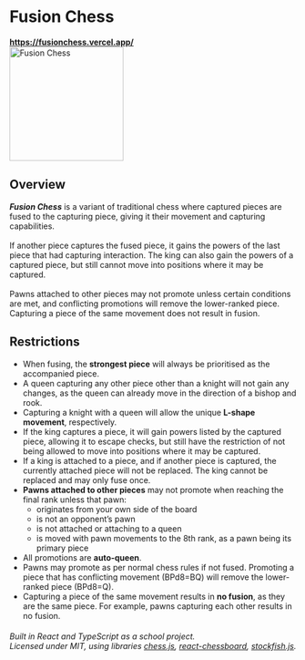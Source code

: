 # Fusion Chess
**https://fusionchess.vercel.app/** <br>
<img src="https://raw.githubusercontent.com/bubner/FusionChess/prod/public/fchess.png" alt="Fusion Chess" height="200"></img>

## Overview
***Fusion Chess*** is a variant of traditional chess where captured pieces are fused to the capturing piece, giving it their movement and capturing capabilities.<br><br>
If another piece captures the fused piece, it gains the powers of the last piece that had capturing interaction. The king can also gain the powers of a captured piece, but still cannot move into positions where it may be captured.<br><br>
Pawns attached to other pieces may not promote unless certain conditions are met, and conflicting promotions will remove the lower-ranked piece. Capturing a piece of the same movement does not result in fusion.

## Restrictions
- When fusing, the **strongest piece** will always be prioritised as the accompanied piece.
- A queen capturing any other piece other than a knight will not gain any changes, as the queen can already move in the direction of a bishop and rook.
- Capturing a knight with a queen will allow the unique **L-shape movement**, respectively.
- If the king captures a piece, it will gain powers listed by the captured piece, allowing it to escape checks, but still have the restriction of not being allowed to move into positions where it may be captured.
- If a king is attached to a piece, and if another piece is captured, the currently attached piece will not be replaced. The king cannot be replaced and may only fuse once.
- **Pawns attached to other pieces** may not promote when reaching the final rank unless that pawn:
    - originates from your own side of the board
    - is not an opponent’s pawn
    - is not attached or attaching to a queen
    - is moved with pawn movements to the 8th rank, as a pawn being its primary piece
- All promotions are **auto-queen**.
- Pawns may promote as per normal chess rules if not fused. Promoting a piece that has conflicting movement (BPd8=BQ) will remove the lower-ranked piece (BPd8=Q).
- Capturing a piece of the same movement results in **no fusion**, as they are the same piece. For example, pawns capturing each other results in no fusion.

###### Built in React and TypeScript as a school project. <br> Licensed under MIT, using libraries [chess.js](https://github.com/jhlywa/chess.js), [react-chessboard](https://github.com/Clariity/react-chessboard), [stockfish.js](https://github.com/nmrugg/stockfish.js).
